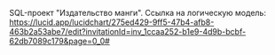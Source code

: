 SQL-проект "Издательство манги".
Ссылка на логическую модель: https://lucid.app/lucidchart/275ed429-9ff5-47b4-afb8-463b2a53abe7/edit?invitationId=inv_1ccaa252-b1e9-4d9b-bcbf-62db7089c179&page=0_0#
